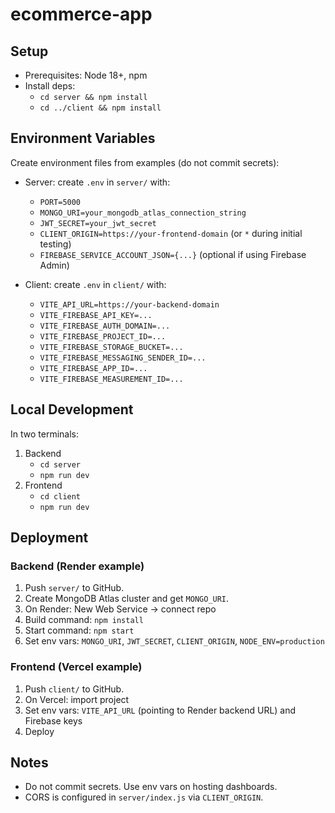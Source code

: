 # ecommerce-app

## Setup

- Prerequisites: Node 18+, npm
- Install deps:
  - `cd server && npm install`
  - `cd ../client && npm install`

## Environment Variables

Create environment files from examples (do not commit secrets):

- Server: create `.env` in `server/` with:
  - `PORT=5000`
  - `MONGO_URI=your_mongodb_atlas_connection_string`
  - `JWT_SECRET=your_jwt_secret`
  - `CLIENT_ORIGIN=https://your-frontend-domain` (or `*` during initial testing)
  - `FIREBASE_SERVICE_ACCOUNT_JSON={...}` (optional if using Firebase Admin)

- Client: create `.env` in `client/` with:
  - `VITE_API_URL=https://your-backend-domain`
  - `VITE_FIREBASE_API_KEY=...`
  - `VITE_FIREBASE_AUTH_DOMAIN=...`
  - `VITE_FIREBASE_PROJECT_ID=...`
  - `VITE_FIREBASE_STORAGE_BUCKET=...`
  - `VITE_FIREBASE_MESSAGING_SENDER_ID=...`
  - `VITE_FIREBASE_APP_ID=...`
  - `VITE_FIREBASE_MEASUREMENT_ID=...`

## Local Development

In two terminals:

1. Backend
   - `cd server`
   - `npm run dev`
2. Frontend
   - `cd client`
   - `npm run dev`

## Deployment

### Backend (Render example)
1. Push `server/` to GitHub.
2. Create MongoDB Atlas cluster and get `MONGO_URI`.
3. On Render: New Web Service → connect repo
4. Build command: `npm install`
5. Start command: `npm start`
6. Set env vars: `MONGO_URI`, `JWT_SECRET`, `CLIENT_ORIGIN`, `NODE_ENV=production`

### Frontend (Vercel example)
1. Push `client/` to GitHub.
2. On Vercel: import project
3. Set env vars: `VITE_API_URL` (pointing to Render backend URL) and Firebase keys
4. Deploy

## Notes

- Do not commit secrets. Use env vars on hosting dashboards.
- CORS is configured in `server/index.js` via `CLIENT_ORIGIN`.